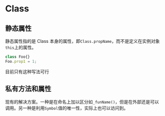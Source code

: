 # Class

## 静态属性

静态属性指的是 Class 本身的属性，即`Class.propName`，而不是定义在实例对象`this`上的属性。
```js
class Foo{}
Foo.prop1 = 1;
```
目前只有这种写法可行

## 私有方法和属性

现有的解决方案。一种是在命名上加以区分如`_funName()`，但是在外部还是可以调用。另一种是利用`Symbol`值的唯一性，实际上也可以访问到。

